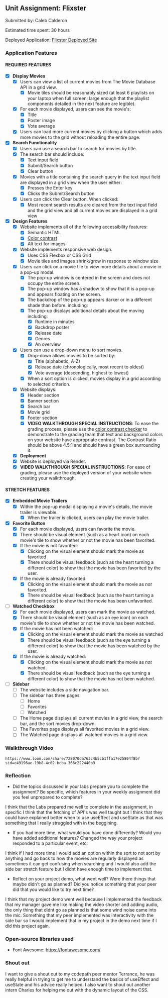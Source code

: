 ## Unit Assignment: Flixster

Submitted by: Caleb Calderon

Estimated time spent: 30 hours 

Deployed Application: [Flixster Deployed Site](https://flixster-starter-d4oq.onrender.com/)

### Application Features

#### REQUIRED FEATURES

- [X] **Display Movies**
  - [X] Users can view a list of current movies from The Movie Database API in a grid view.
    - [X] Movie tiles should be reasonably sized (at least 6 playlists on your laptop when full screen; large enough that the playlist components detailed in the next feature are legible).
  - [X] For each movie displayed, users can see the movie's:
    - [X] Title
    - [X] Poster image
    - [X] Vote average
  - [X] Users can load more current movies by clicking a button which adds more movies to the grid without reloading the entire page. 
- [X] **Search Functionality**
  - [X] Users can use a search bar to search for movies by title.
  - [X] The search bar should include:
    - [X] Text input field
    - [X] Submit/Search button
    - [X] Clear button
  - [X] Movies with a title containing the search query in the text input field are displayed in a grid view when the user either:
    - [X] Presses the Enter key
    - [X] Clicks the Submit/Search button
  - [X] Users can click the Clear button. When clicked:
    - [X] Most recent search results are cleared from the text input field and the grid view and all current movies are displayed in a grid view
- [X] **Design Features**
  - [X] Website implements all of the following accessibility features:
    - [X] Semantic HTML
    - [X] [Color contrast](https://webaim.org/resources/contrastchecker/)
    - [X] Alt text for images 
  - [X] Website implements responsive web design.
    - [X] Uses CSS Flexbox or CSS Grid
    - [X] Movie tiles and images shrink/grow in response to window size
  - [X] Users can click on a movie tile to view more details about a movie in a pop-up modal.
    - [X] The pop-up window is centered in the screen and does not occupy the entire screen.
    - [X] The pop-up window has a shadow to show that it is a pop-up and appears floating on the screen.
    - [X] The backdrop of the pop-up appears darker or in a different shade than before. including:
    - [X] The pop-up displays additional details about the moving including:
      - [X] Runtime in minutes
      - [X] Backdrop poster
      - [X] Release date
      - [X] Genres
      - [X] An overview
  - [X] Users can use a drop-down menu to sort movies.
    - [X] Drop-down allows movies to be sorted by:
      - [X] Title (alphabetic, A-Z)
      - [X] Release date (chronologically, most recent to oldest)
      - [X] Vote average (descending, highest to lowest)
    - [X] When a sort option is clicked, movies display in a grid according to selected criterion.
  - [X] Website displays:
    - [X] Header section
    - [X] Banner section
    - [X] Search bar
    - [X] Movie grid
    - [X] Footer section
    - [X] **VIDEO WALKTHROUGH SPECIAL INSTRUCTIONS**: To ease the grading process, please use the [color contrast checker](https://webaim.org/resources/contrastchecker/) to demonstrate to the grading team that text and background colors on your website have appropriate contrast. The Contrast Ratio should be above 4.5:1 and should have a green box surrounding it. 
  - [X] **Deployment**
  - [X] Website is deployed via Render.
  - [X] **VIDEO WALKTHROUGH SPECIAL INSTRUCTIONS**: For ease of grading, please use the deployed version of your website when creating your walkthrough. 

#### STRETCH FEATURES


- [X] **Embedded Movie Trailers**
  - [X] Within the pop-up modal displaying a movie's details, the movie trailer is viewable.
    - [X] When the trailer is clicked, users can play the movie trailer.
- [X] **Favorite Button**
  - [X] For each movie displayed, users can favorite the movie.
  - [X] There should be visual element (such as a heart icon) on each movie's tile to show whether or not the movie has been favorited.
  - [X] If the movie is not favorited:
    - [X] Clicking on the visual element should mark the movie as favorited
    - [X] There should be visual feedback (such as the heart turning a different color) to show that the movie has been favorited by the user.
  - [X] If the movie is already favorited:
    - [X] Clicking on the visual element should mark the movie as *not* favorited.
    - [X] There should be visual feedback (such as the heart turning a different color) to show that the movie has been unfavorited. 
- [ ] **Watched Checkbox**
  - [X] For each movie displayed, users can mark the movie as watched.
  - [X] There should be visual element (such as an eye icon) on each movie's tile to show whether or not the movie has been watched.
  - [X] If the movie has not been watched:
    - [X] Clicking on the visual element should mark the movie as watched
    - [X] There should be visual feedback (such as the eye turning a different color) to show that the movie has been watched by the user.
  - [X] If the movie is already watched:
    - [X] Clicking on the visual element should mark the movie as *not* watched.
    - [X] There should be visual feedback (such as the eye turning a different color) to show that the movie has not been watched.
- [ ] **Sidebar**
  - [ ] The website includes a side navigation bar.
  - [ ] The sidebar has three pages:
    - [ ] Home
    - [ ] Favorites
    - [ ] Watched
  - [ ] The Home page displays all current movies in a grid view, the search bar, and the sort movies drop-down.
  - [ ] The Favorites page displays all favorited movies in a grid view.
  - [ ] The Watched page displays all watched movies in a grid view.

### Walkthrough Video

`https://www.loom.com/share/728070da763c4b5cb1ffa17e25804f8b?sid=e49196ae-19b8-4c02-bcba-366c222440b9`

### Reflection

* Did the topics discussed in your labs prepare you to complete the assignment? Be specific, which features in your weekly assignment did you feel unprepared to complete?

I think that the Labs prepared me well to complete in the assignment, in specific I think that the fetching of API's was well taught but I think that they could have explained better when to use useEffect and useState as that was something that I really struggled with in the beggining.

* If you had more time, what would you have done differently? Would you have added additional features? Changed the way your project responded to a particular event, etc.
  
I think if I had more time I would add an option within the sort to not sort by anything and go back to how the movies are regularly displayed as sometimes it can get confusing when searching and I would also add the side bar stretch feature but I didnt have enough time to implement that.

* Reflect on your project demo, what went well? Were there things that maybe didn't go as planned? Did you notice something that your peer did that you would like to try next time?

I think that my project demo went well because I implemented the feedback that my manager gave me like making the video shorter and adding audio, the only thing that didnt go as planned is that some wind noise came into the mic. Something that my peer implemented was interactivity with the side bar so I would implement that in my project in the demo next time if I did this project again. 

### Open-source libraries used

- Font Awesome: https://fontawesome.com/

### Shout out
I want to give a shout out to my codepath peer mentor Terrance, he was really helpful in trying to get me to understand the basics of useEffect and useState and his advice really helped. I also want to shout out another intern Charles for helping me out with the dynamic layout of the CSS.